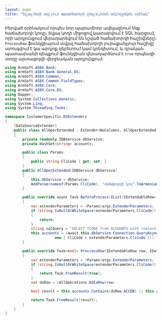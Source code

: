 ```yaml
---
layout: page
title: "Տվյալների աղբյուր պարամետրերի ընդլայնման ամբողջական օրինակ" 
---
```


Բերված օրինակում որպես նոր պարամետր ավելացնում ենք հաճախորդի կոդը։ 
Տվյալ կոդի միջոցով կատարվում է SQL հարցում, որի արդյունքում վերադարձվում են նշված հաճախորդի հաշիվները։ 
`ProcessRow` ֆունկցիայում տվյալ հաճախորդի յուրաքանչյուր հաշիվը ստուգվում է կա արդյոք դեբետում կամ կրեդիտում, և դրական պատասխանի դեպքում ֆունկցիան վերադարձնում է `true` որպեսզի տողը արտացոլվի վերջնական արդյունքում։ 

``` cs
using ArmSoft.AS8X.Bank;
using ArmSoft.AS8X.Bank.General.DS;
using ArmSoft.AS8X.Common;
using ArmSoft.AS8X.Common.FieldTypes;
using ArmSoft.AS8X.Core;
using ArmSoft.AS8X.Core.DS;
using Dapper;
using System.Collections.Generic;
using System.Linq;
using System.Threading.Tasks;

namespace CustomerSpecific.DSExtenders
{
    [DataSourceExtender]
    public class AllOperExtended : Extender<NoColumns, AllOperExtended.Params>
    {
        private readonly IDBService dbService;
        private HashSet<string> accounts;

        public class Params
        {
            public string CliCode { get; set; }
        }
        public AllOperExtended(IDBService dbService)
        {
            this.dbService = dbService;
            AddParam(nameof(Params.CliCode), "Հաճախորդի կոդ".ToArmenianANSI(), FieldTypeProvider.GetStringFieldType(8));
        }

        public override async Task BeforeProcess(IList<IExtendableRow> rows, IDataSourceArgs args)
        {
            var extenderParameters = (Params)args.ExtenderParameters;
            if (string.IsNullOrWhiteSpace(extenderParameters.CliCode))
            {
                return;
            }
            string sqlQuery = "SELECT fCODE from ACCOUNTS with (nolock) where fCLICODE = @CliCode";
            this.accounts = (await this.dbService.Connection.QueryAsync<string>(sqlQuery,
                       new { CliCode = extenderParameters.CliCode })).ToHashSet();
        }

        public override Task<bool> ProccessRow(IExtendableRow row, IDataSourceArgs args)
        {
            var extenderParameters = (Params)args.ExtenderParameters;
            if (string.IsNullOrWhiteSpace(extenderParameters.CliCode))
            {
                return Task.FromResult(true);
            }
            var dsRow = (AllOperations.DataRow)row;

            bool result = this.accounts.Contains(dsRow.ACCDB) || this.accounts.Contains(dsRow.ACCCR);

            return Task.FromResult(result);
        }
    }
}
```
